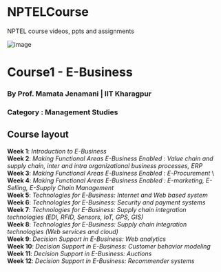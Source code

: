 # NPTELCourse
NPTEL course videos, ppts and assignments

![image](https://user-images.githubusercontent.com/60473704/162786950-c77d18ec-08b4-4574-8c25-a3e1737d9921.png)

# Course1 - E-Business
### By Prof. Mamata Jenamani   |   IIT Kharagpur
### Category :	Management Studies

## Course layout
**Week 1**:   _Introduction to E-Business_ \
**Week 2**:   _Making Functional Areas E-Business Enabled : Value chain and supply chain, inter and intra organizational business processes, ERP_ \
**Week 3**:   _Making Functional Areas E-Business Enabled : E-Procurement_ \ 
**Week 4**:   _Making Functional Areas E-Business Enabled : E-marketing, E-Selling, E-Supply Chain Management_ \
**Week 5**:   _Technologies for E-Business: Internet and Web based system_ \
**Week 6**:   _Technologies for E-Business: Security and payment systems_ \
**Week 7**:   _Technologies for E-Business: Supply chain integration technologies (EDI, RFID, Sensors, IoT, GPS, GIS)_ \
**Week 8**:   _Technologies for E-Business: Supply chain integration technologies (Web services and cloud)_ \
**Week 9**:   _Decision Support in E-Business: Web analytics_ \
**Week 10**:  _Decision Support in E-Business: Customer behavior modeling_ \
**Week 11**:  _Decision Support in E-Business: Auctions_ \
**Week 12**:  _Decision Support in E-Business: Recommender systems_ 
